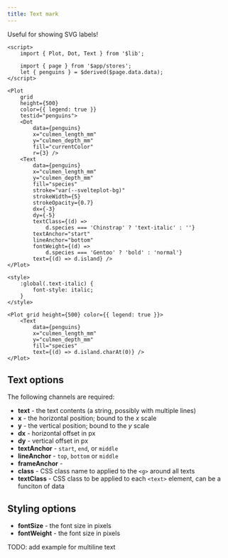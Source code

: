 ```yaml
---
title: Text mark
---
```


Useful for showing SVG labels!

```svelte live
<script>
    import { Plot, Dot, Text } from '$lib';

    import { page } from '$app/stores';
    let { penguins } = $derived($page.data.data);
</script>

<Plot
    grid
    height={500}
    color={{ legend: true }}
    testid="penguins">
    <Dot
        data={penguins}
        x="culmen_length_mm"
        y="culmen_depth_mm"
        fill="currentColor"
        r={3} />
    <Text
        data={penguins}
        x="culmen_length_mm"
        y="culmen_depth_mm"
        fill="species"
        stroke="var(--svelteplot-bg)"
        strokeWidth={5}
        strokeOpacity={0.7}
        dx={-3}
        dy={-5}
        textClass={(d) =>
            d.species === 'Chinstrap' ? 'text-italic' : ''}
        textAnchor="start"
        lineAnchor="bottom"
        fontWeight={(d) =>
            d.species === 'Gentoo' ? 'bold' : 'normal'}
        text={(d) => d.island} />
</Plot>

<style>
    :global(.text-italic) {
        font-style: italic;
    }
</style>
```

```svelte
<Plot grid height={500} color={{ legend: true }}>
    <Text
        data={penguins}
        x="culmen_length_mm"
        y="culmen_depth_mm"
        fill="species"
        text={(d) => d.island.charAt(0)} />
</Plot>
```

## Text options

The following channels are required:

-   **text** - the text contents (a string, possibly with multiple lines)
-   **x** - the horizontal position; bound to the _x_ scale
-   **y** - the vertical position; bound to the _y_ scale
-   **dx** - horizontal offset in px
-   **dy** - vertical offset in px
-   **textAnchor** - `start`, `end`, or `middle`
-   **lineAnchor** - `top`, `bottom` or `middle`
-   **frameAnchor** -
-   **class** - CSS class name to applied to the `<g>` around all texts
-   **textClass** - CSS class to be applied to each `<text>` element, can be a funciton of data

## Styling options

-   **fontSize** - the font size in pixels
-   **fontWeight** - the font size in pixels

TODO: add example for multiline text
